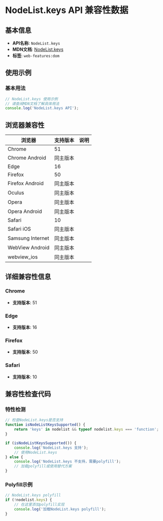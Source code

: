 # NodeList.keys API 兼容性数据

## 基本信息

- **API名称**: `NodeList.keys`
- **MDN文档**: [NodeList.keys](https://developer.mozilla.org/docs/Web/API/NodeList/keys)
- **标签**: `web-features:dom`

## 使用示例

### 基本用法

```javascript
// NodeList.keys 使用示例
// 请查阅MDN文档了解具体用法
console.log('NodeList.keys API');
```

## 浏览器兼容性

| 浏览器 | 支持版本 | 说明 |
|--------|----------|------|
| Chrome | 51 |  |
| Chrome Android | 同主版本 |  |
| Edge | 16 |  |
| Firefox | 50 |  |
| Firefox Android | 同主版本 |  |
| Oculus | 同主版本 |  |
| Opera | 同主版本 |  |
| Opera Android | 同主版本 |  |
| Safari | 10 |  |
| Safari iOS | 同主版本 |  |
| Samsung Internet | 同主版本 |  |
| WebView Android | 同主版本 |  |
| webview_ios | 同主版本 |  |

## 详细兼容性信息

### Chrome

- **支持版本**: 51

### Edge

- **支持版本**: 16

### Firefox

- **支持版本**: 50

### Safari

- **支持版本**: 10

## 兼容性检查代码

### 特性检测

```javascript
// 检查NodeList.keys是否支持
function isNodeListKeysSupported() {
    return 'keys' in nodelist && typeof nodelist.keys === 'function';
}

if (isNodeListKeysSupported()) {
    console.log('NodeList.keys 支持');
    // 使用NodeList.keys
} else {
    console.log('NodeList.keys 不支持，需要polyfill');
    // 加载polyfill或使用替代方案
}
```

### Polyfill示例

```javascript
// NodeList.keys polyfill
if (!nodelist.keys) {
    // 在这里添加polyfill实现
    console.log('加载NodeList.keys polyfill');
}
```

